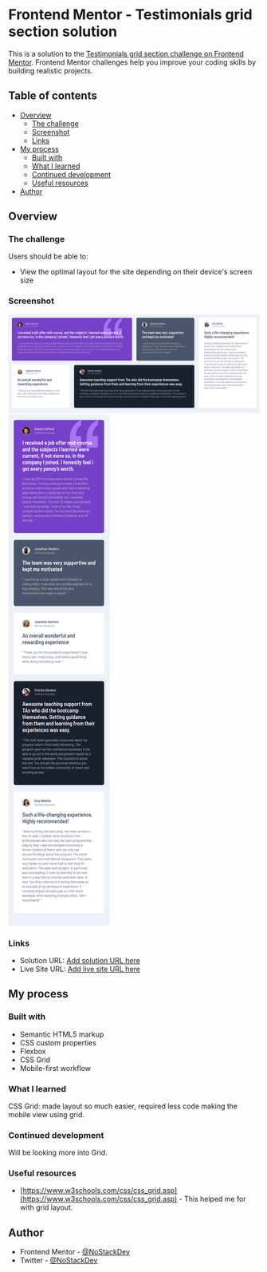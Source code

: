 # Frontend Mentor - Testimonials grid section solution

This is a solution to the [Testimonials grid section challenge on Frontend Mentor](https://www.frontendmentor.io/challenges/testimonials-grid-section-Nnw6J7Un7). Frontend Mentor challenges help you improve your coding skills by building realistic projects. 

## Table of contents

- [Overview](#overview)
  - [The challenge](#the-challenge)
  - [Screenshot](#screenshot)
  - [Links](#links)
- [My process](#my-process)
  - [Built with](#built-with)
  - [What I learned](#what-i-learned)
  - [Continued development](#continued-development)
  - [Useful resources](#useful-resources)
- [Author](#author)



## Overview

### The challenge

Users should be able to:

- View the optimal layout for the site depending on their device's screen size

### Screenshot

![](./screenshots/testimonials-grid-section-main-desktop.png)
![](./screenshots/testimonials-grid-section-main-mobile.png)

### Links

- Solution URL: [Add solution URL here](https://your-solution-url.com)
- Live Site URL: [Add live site URL here](https://your-live-site-url.com)

## My process

### Built with

- Semantic HTML5 markup
- CSS custom properties
- Flexbox
- CSS Grid
- Mobile-first workflow


### What I learned

CSS Grid: made layout so much easier, required less code making the mobile view using grid.

### Continued development

Will be looking more into Grid.


### Useful resources

- [https://www.w3schools.com/css/css_grid.asp](https://www.w3schools.com/css/css_grid.asp) - This helped me for with grid layout.


## Author

- Frontend Mentor - [@NoStackDev](https://www.frontendmentor.io/profile/NoStackDev)
- Twitter - [@NoStackDev](https://www.twitter.com/NoStackDev)


